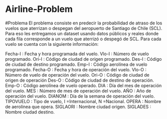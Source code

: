 # Airline-Problem
#Problema
El problema consiste en predecir la probabilidad de atraso de los vuelos que aterrizan o despegan del aeropuerto de Santiago de Chile (SCL). Para eso les entregamos un dataset usando datos públicos y reales donde cada fila corresponde a un vuelo que aterrizó o despegó de SCL. Para cada vuelo se cuenta con la siguiente información:

Fecha-I : Fecha y hora programada del vuelo.
Vlo-I : Número de vuelo programado.
Ori-I : Código de ciudad de origen programado.
Des-I : Código de ciudad de destino programado.
Emp-I : Código aerolínea de vuelo programado.
Fecha-O : Fecha y hora de operación del vuelo.
Vlo-O : Número de vuelo de operación del vuelo.
Ori-O : Código de ciudad de origen de operación
Des-O : Código de ciudad de destino de operación.
Emp-O : Código aerolínea de vuelo operado.
DIA : Día del mes de operación del vuelo.
MES : Número de mes de operación del vuelo.
AÑO : Año de operación del vuelo.
DIANOM : Día de la semana de operación del vuelo.
TIPOVUELO : Tipo de vuelo, I =Internacional, N =Nacional.
OPERA : Nombre de aerolínea que opera.
SIGLAORI : Nombre ciudad origen.
SIGLADES : Nombre ciudad destino.
